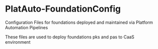 # PlatAuto-FoundationConfig
Configuration Files for foundations deployed and maintained via Platform Automation Pipelines

These files are used to deploy foundations pks and pas to CaaS environment
